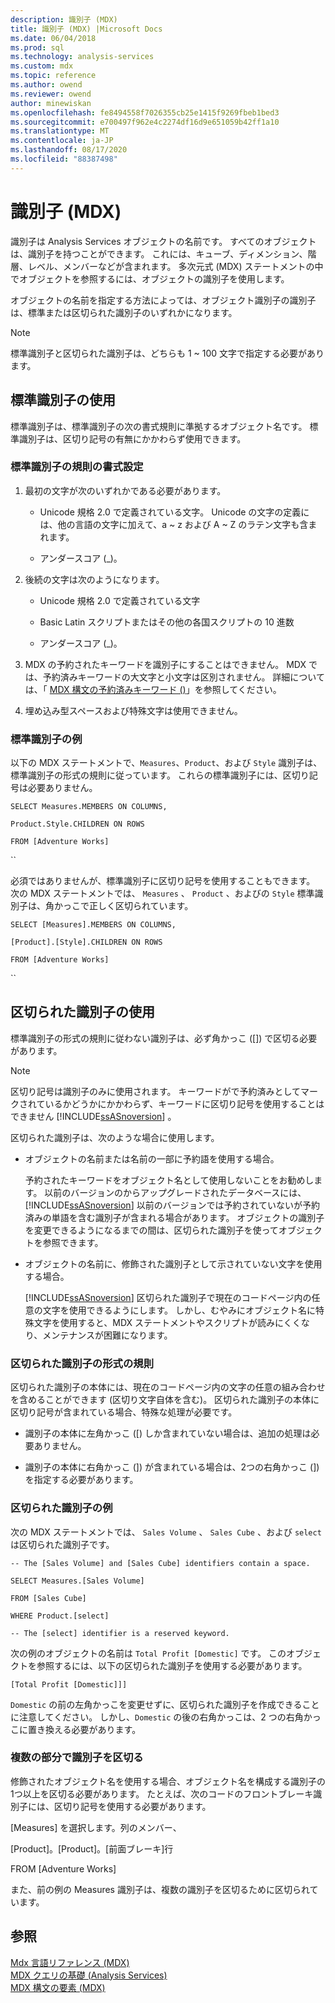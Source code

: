 ```yaml
---
description: 識別子 (MDX)
title: 識別子 (MDX) |Microsoft Docs
ms.date: 06/04/2018
ms.prod: sql
ms.technology: analysis-services
ms.custom: mdx
ms.topic: reference
ms.author: owend
ms.reviewer: owend
author: minewiskan
ms.openlocfilehash: fe8494558f7026355cb25e1415f9269fbeb1bed3
ms.sourcegitcommit: e700497f962e4c2274df16d9e651059b42ff1a10
ms.translationtype: MT
ms.contentlocale: ja-JP
ms.lasthandoff: 08/17/2020
ms.locfileid: "88387498"
---
```

# <a name="identifiers-mdx"></a>識別子 (MDX)


  識別子は Analysis Services オブジェクトの名前です。 すべてのオブジェクトは、識別子を持つことができます。 これには、キューブ、ディメンション、階層、レベル、メンバーなどが含まれます。 多次元式 (MDX) ステートメントの中でオブジェクトを参照するには、オブジェクトの識別子を使用します。  
  
 オブジェクトの名前を指定する方法によっては、オブジェクト識別子の識別子は、標準または区切られた識別子のいずれかになります。  
  
> [!NOTE]  
>  標準識別子と区切られた識別子は、どちらも 1 ~ 100 文字で指定する必要があります。  
  
## <a name="using-regular-identifiers"></a>標準識別子の使用  
 標準識別子は、標準識別子の次の書式規則に準拠するオブジェクト名です。 標準識別子は、区切り記号の有無にかかわらず使用できます。  
  
### <a name="formatting-rules-for-regular-identifiers"></a>標準識別子の規則の書式設定  
  
1.  最初の文字が次のいずれかである必要があります。  
  
    -   Unicode 規格&#xA0;2.0 で定義されている文字。 Unicode の文字の定義には、他の言語の文字に加えて、a ~ z および A ~ Z のラテン文字も含まれます。  
  
    -   アンダースコア (_)。  
  
2.  後続の文字は次のようになります。  
  
    -   Unicode 規格&#xA0;2.0 で定義されている文字  
  
    -   Basic Latin スクリプトまたはその他の各国スクリプトの 10 進数  
  
    -   アンダースコア (_)。  
  
3.  MDX の予約されたキーワードを識別子にすることはできません。 MDX では、予約済みキーワードの大文字と小文字は区別されません。 詳細については、「 [MDX 構文の予約済みキーワード &#40;&#41;](../mdx/reserved-keywords-mdx-syntax.md)」を参照してください。  
  
4.  埋め込み型スペースおよび特殊文字は使用できません。  
  
### <a name="examples-of-regular-identifiers"></a>標準識別子の例  
 以下の MDX ステートメントで、`Measures`、`Product`、および `Style` 識別子は、標準識別子の形式の規則に従っています。 これらの標準識別子には、区切り記号は必要ありません。  
  
 `SELECT Measures.MEMBERS ON COLUMNS,`  
  
 `Product.Style.CHILDREN ON ROWS`  
  
 `FROM [Adventure Works]`  
  
 ``  
  
 必須ではありませんが、標準識別子に区切り記号を使用することもできます。 次の MDX ステートメントでは、 `Measures` 、 `Product` 、およびの `Style` 標準識別子は、角かっこで正しく区切られています。  
  
 `SELECT [Measures].MEMBERS ON COLUMNS,`  
  
 `[Product].[Style].CHILDREN ON ROWS`  
  
 `FROM [Adventure Works]`  
  
 ``  
  
## <a name="using-delimited-identifiers"></a>区切られた識別子の使用  
 標準識別子の形式の規則に従わない識別子は、必ず角かっこ ([]) で区切る必要があります。  
  
> [!NOTE]  
>  区切り記号は識別子のみに使用されます。 キーワードがで予約済みとしてマークされているかどうかにかかわらず、キーワードに区切り記号を使用することはできません [!INCLUDE[ssASnoversion](../includes/ssasnoversion-md.md)] 。  
  
 区切られた識別子は、次のような場合に使用します。  
  
-   オブジェクトの名前または名前の一部に予約語を使用する場合。  
  
     予約されたキーワードをオブジェクト名として使用しないことをお勧めします。 以前のバージョンのからアップグレードされたデータベースには、 [!INCLUDE[ssASnoversion](../includes/ssasnoversion-md.md)] 以前のバージョンでは予約されていないが予約済みの単語を含む識別子が含まれる場合があります。 オブジェクトの識別子を変更できるようになるまでの間は、区切られた識別子を使ってオブジェクトを参照できます。  
  
-   オブジェクトの名前に、修飾された識別子として示されていない文字を使用する場合。  
  
     [!INCLUDE[ssASnoversion](../includes/ssasnoversion-md.md)] 区切られた識別子で現在のコードページ内の任意の文字を使用できるようにします。 しかし、むやみにオブジェクト名に特殊文字を使用すると、MDX ステートメントやスクリプトが読みにくくなり、メンテナンスが困難になります。  
  
### <a name="formatting-rules-for-delimited-identifiers"></a>区切られた識別子の形式の規則  
 区切られた識別子の本体には、現在のコードページ内の文字の任意の組み合わせを含めることができます (区切り文字自体を含む)。 区切られた識別子の本体に区切り記号が含まれている場合、特殊な処理が必要です。  
  
-   識別子の本体に左角かっこ ([) しか含まれていない場合は、追加の処理は必要ありません。  
  
-   識別子の本体に右角かっこ (]) が含まれている場合は、2つの右角かっこ (]) を指定する必要があります。  
  
### <a name="examples-of-delimited-identifiers"></a>区切られた識別子の例  
 次の MDX ステートメントでは、 `Sales Volume` 、 `Sales Cube` 、および `select` は区切られた識別子です。  
  
 `-- The [Sales Volume] and [Sales Cube] identifiers contain a space.`  
  
 `SELECT Measures.[Sales Volume]`  
  
 `FROM [Sales Cube]`  
  
 `WHERE Product.[select]`  
  
 `-- The [select] identifier is a reserved keyword.`  
  
 次の例のオブジェクトの名前は `Total Profit [Domestic]` です。 このオブジェクトを参照するには、以下の区切られた識別子を使用する必要があります。  
  
 `[Total Profit [Domestic]]]`  
  
 `Domestic` の前の左角かっこを変更せずに、区切られた識別子を作成できることに注意してください。 しかし、`Domestic` の後の右角かっこは、2 つの右角かっこに置き換える必要があります。  
  
### <a name="delimiting-identifiers-with-multiple-parts"></a>複数の部分で識別子を区切る  
 修飾されたオブジェクト名を使用する場合、オブジェクト名を構成する識別子の1つ以上を区切る必要があります。 たとえば、次のコードのフロントブレーキ識別子には、区切り記号を使用する必要があります。  
  
 [Measures] を選択します。列のメンバー、  
  
 [Product]。[Product]。[前面ブレーキ]行  
  
 FROM [Adventure Works]  
  
 また、前の例の Measures 識別子は、複数の識別子を区切るために区切られています。  
  
## <a name="see-also"></a>参照  
 [Mdx 言語リファレンス &#40;MDX&#41;](../mdx/mdx-language-reference-mdx.md)   
 [MDX クエリの基礎 &#40;Analysis Services&#41;](https://docs.microsoft.com/analysis-services/multidimensional-models/mdx/mdx-query-fundamentals-analysis-services)   
 [MDX 構文の要素 &#40;MDX&#41;](../mdx/mdx-syntax-elements-mdx.md)  
  
  
